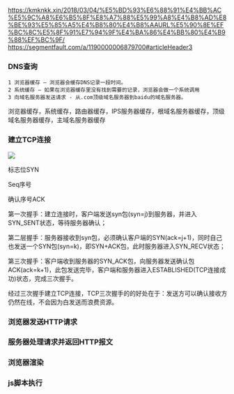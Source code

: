 https://kmknkk.xin/2018/03/04/%E5%BD%93%E6%88%91%E4%BB%AC%E5%9C%A8%E6%B5%8F%E8%A7%88%E5%99%A8%E4%B8%AD%E8%BE%93%E5%85%A5%E4%B8%80%E4%B8%AAURL%E5%90%8E%EF%BC%8C%E5%8F%91%E7%94%9F%E4%BA%86%E4%BB%80%E4%B9%88%EF%BC%9F/
https://segmentfault.com/a/1190000006879700#articleHeader3


### DNS查询

    1 浏览器缓存 – 浏览器会缓存DNS记录一段时间。
    2 系统缓存 – 如果在浏览器缓存里没有找到需要的记录，浏览器会做一个系统调用
    3 向域名服务器发送请求 - 从.com顶级域名服务器到baidu的域名服务器。

浏览器缓存，系统缓存，路由器缓存，IPS服务器缓存，根域名服务器缓存，顶级域名服务器缓存，主域名服务器缓存

### 建立TCP连接
![](https://user-gold-cdn.xitu.io/2017/11/9/d8bf92c7906718271fdb8b0d2d5fe5b4?imageView2/0/w/1280/h/960/format/webp/ignore-error/1)

标志位SYN

Seq序号

确认序号ACK

第一次握手：建立连接时，客户端发送syn包(syn=j)到服务器，并进入SYN_SENT状态，等待服务器确认；

第二层握手：服务器接收到syn包，必须确认客户端的SYN(ack=j+1)，同时自己也发送一个SYN包(syn=k)，即SYN+ACK包，此时服务器进入SYN_RECV状态；

第三次握手：客户端收到服务器的SYN_ACK包，向服务器发送确认包ACK(ack=k+1)，此包发送完毕，客户端和服务器进入ESTABLISHED(TCP连接成功)状态，完成三次握手。

经过三次握手建立TCP连接，TCP三次握手的的好处在于：发送方可以确认接收方仍然在线，不会因为白发送而浪费资源。

### 浏览器发送HTTP请求

### 服务器处理请求并返回HTTP报文

### 浏览器渲染

### js脚本执行